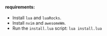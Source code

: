 #### requirements:

- Install `lua` and `luaRocks`.
- Install `nvim` and `awesomeWm`.
- Run the `install.lua` script: `lua install.lua`
